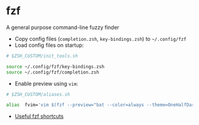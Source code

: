 # fzf

A general purpose command-line fuzzy finder

- Copy config files (`completion.zsh`, `key-bindings.zsh`) to `~/.config/fzf`
- Load config files on startup:

```zsh
# $ZSH_CUSTOM/init_tools.sh

source ~/.config/fzf/key-bindings.zsh
source ~/.config/fzf/completion.zsh
```

- Enable preview using `vim`:

```zsh
# $ZSH_CUSTOM/aliases.sh

alias  fvim='vim $(fzf --preview="bat --color=always --theme=OneHalfDark --style=numbers {}")'
```

- [Useful fzf shortcuts](https://pragmaticpineapple.com/four-useful-fzf-tricks-for-your-terminal/)
